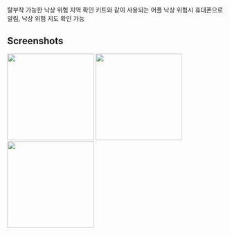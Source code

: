 # 
탈부착 가능한 낙상 위험 지역 확인 키트와 같이 사용되는 어플
낙상 위험시 휴대폰으로 알림, 낙상 위험 지도 확인 가능

Screenshots
-----------

<div>
<img width = "200" src ="https://user-images.githubusercontent.com/45382324/78472714-07448a00-7776-11ea-84e0-eecd262238a1.jpg">
<img width = "200" src ="https://user-images.githubusercontent.com/45382324/78472719-13304c00-7776-11ea-9f36-8f937d22d073.jpg">
<img width = "200" src ="https://user-images.githubusercontent.com/45382324/78472720-1592a600-7776-11ea-8054-d9fd1838beaa.jpg">
 </div>
